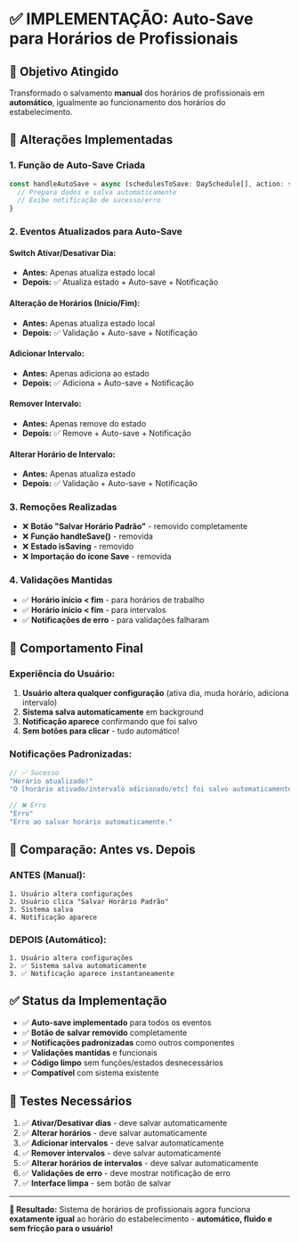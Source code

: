 # ✅ IMPLEMENTAÇÃO: Auto-Save para Horários de Profissionais

## 🎯 Objetivo Atingido

Transformado o salvamento **manual** dos horários de profissionais em **automático**, igualmente ao funcionamento dos horários do estabelecimento.

## 🔧 Alterações Implementadas

### **1. Função de Auto-Save Criada**
```typescript
const handleAutoSave = async (schedulesToSave: DaySchedule[], action: string) => {
  // Prepara dados e salva automaticamente
  // Exibe notificação de sucesso/erro
}
```

### **2. Eventos Atualizados para Auto-Save**

#### **Switch Ativar/Desativar Dia:**
- **Antes:** Apenas atualiza estado local
- **Depois:** ✅ Atualiza estado + Auto-save + Notificação

#### **Alteração de Horários (Início/Fim):**
- **Antes:** Apenas atualiza estado local  
- **Depois:** ✅ Validação + Auto-save + Notificação

#### **Adicionar Intervalo:**
- **Antes:** Apenas adiciona ao estado
- **Depois:** ✅ Adiciona + Auto-save + Notificação

#### **Remover Intervalo:**
- **Antes:** Apenas remove do estado
- **Depois:** ✅ Remove + Auto-save + Notificação  

#### **Alterar Horário de Intervalo:**
- **Antes:** Apenas atualiza estado
- **Depois:** ✅ Validação + Auto-save + Notificação

### **3. Remoções Realizadas**
- ❌ **Botão "Salvar Horário Padrão"** - removido completamente
- ❌ **Função handleSave()** - removida
- ❌ **Estado isSaving** - removido
- ❌ **Importação do ícone Save** - removida

### **4. Validações Mantidas**
- ✅ **Horário início < fim** - para horários de trabalho
- ✅ **Horário início < fim** - para intervalos
- ✅ **Notificações de erro** - para validações falharam

## 🎉 Comportamento Final

### **Experiência do Usuário:**
1. **Usuário altera qualquer configuração** (ativa dia, muda horário, adiciona intervalo)
2. **Sistema salva automaticamente** em background
3. **Notificação aparece** confirmando que foi salvo
4. **Sem botões para clicar** - tudo automático!

### **Notificações Padronizadas:**
```typescript
// ✅ Sucesso
"Horário atualizado!" 
"O [horário ativado/intervalo adicionado/etc] foi salvo automaticamente."

// ❌ Erro
"Erro"
"Erro ao salvar horário automaticamente."
```

## 🔄 Comparação: Antes vs. Depois

### **ANTES (Manual):**
```
1. Usuário altera configurações
2. Usuário clica "Salvar Horário Padrão"  
3. Sistema salva
4. Notificação aparece
```

### **DEPOIS (Automático):** 
```
1. Usuário altera configurações
2. ✅ Sistema salva automaticamente
3. ✅ Notificação aparece instantaneamente
```

## ✅ Status da Implementação

- ✅ **Auto-save implementado** para todos os eventos
- ✅ **Botão de salvar removido** completamente
- ✅ **Notificações padronizadas** como outros componentes
- ✅ **Validações mantidas** e funcionais
- ✅ **Código limpo** sem funções/estados desnecessários
- ✅ **Compatível** com sistema existente

## 🧪 Testes Necessários

1. ✅ **Ativar/Desativar dias** - deve salvar automaticamente
2. ✅ **Alterar horários** - deve salvar automaticamente  
3. ✅ **Adicionar intervalos** - deve salvar automaticamente
4. ✅ **Remover intervalos** - deve salvar automaticamente
5. ✅ **Alterar horários de intervalos** - deve salvar automaticamente
6. ✅ **Validações de erro** - deve mostrar notificação de erro
7. ✅ **Interface limpa** - sem botão de salvar

---

**🚀 Resultado:** Sistema de horários de profissionais agora funciona **exatamente igual** ao horário do estabelecimento - **automático, fluido e sem fricção para o usuário!**
